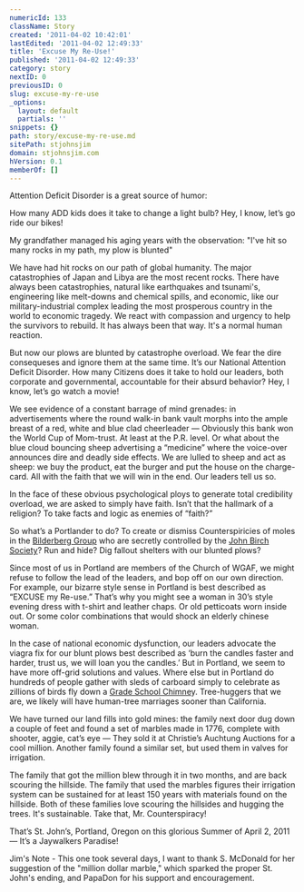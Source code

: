 ```yaml
---
numericId: 133
className: Story
created: '2011-04-02 10:42:01'
lastEdited: '2011-04-02 12:49:33'
title: 'Excuse My Re-Use!'
published: '2011-04-02 12:49:33'
category: story
nextID: 0
previousID: 0
slug: excuse-my-re-use
_options:
  layout: default
  partials: ''
snippets: {}
path: story/excuse-my-re-use.md
sitePath: stjohnsjim
domain: stjohnsjim.com
hVersion: 0.1
memberOf: []
---
```


Attention Deficit Disorder is a great source of humor:

How many ADD kids does it take to change a light bulb? Hey, I know, let&rsquo;s go ride our bikes!

My grandfather managed his aging years with the observation: &quot;I've hit so many rocks in my path, my plow is blunted&quot;

We have had hit rocks on our path of global humanity. The major catastrophies of Japan and Libya are the most recent rocks. There have always been catastrophies, natural like earthquakes and tsunami's, engineering like melt-downs and chemical spills, and economic, like our military-industrial complex leading the most prosperous country in the world to economic tragedy. We react with compassion and urgency to help the survivors to rebuild. It has always been that way. It's a normal human reaction.

But now our plows are blunted by catastrophe overload. We fear the dire consequeses and ignore them at the same time. It&rsquo;s our National Attention Deficit Disorder. How many Citizens does it take to hold our leaders, both corporate and governmental, accountable for their absurd behavior? Hey, I know, let&rsquo;s go watch a movie!

We see evidence of a constant barrage of mind grenades: in advertisements where the round walk-in bank vault morphs into the ample breast of a red, white and blue clad cheerleader &mdash; Obviously this bank won the World Cup of Mom-trust. At least at the P.R. level. Or what about the blue cloud bouncing sheep advertising a &ldquo;medicine&rdquo; where the voice-over announces dire and deadly side effects. We are lulled to sheep and act as sheep: we buy the product, eat the burger and put the house on the charge-card. All with the faith that we will win in the end. Our leaders tell us so.

In the face of these obvious psychological ploys to generate total credibility overload, we are asked to simply have faith. Isn&rsquo;t that the hallmark of a religion? To take facts and logic as enemies of &ldquo;faith?&rdquo;

So what&rsquo;s a Portlander to do? To create or dismiss Counterspiricies of moles in the [Bilderberg Group][0] who are secretly controlled by the [John Birch Society][1]? Run and hide? Dig fallout shelters with our blunted plows?

Since most of us in Portland are members of the Church of WGAF, we might refuse to follow the lead of the leaders, and bop off on our own direction. For example, our bizarre style sense in Portland is best described as &ldquo;EXCUSE my Re-use.&rdquo; That&rsquo;s why you might see a woman in 30&rsquo;s style evening dress with t-shirt and leather chaps. Or old petticoats worn inside out. Or some color combinations that would shock an elderly chinese woman.

In the case of national economic dysfunction, our leaders advocate the viagra fix for our blunt plows best described as &lsquo;burn the candles faster and harder, trust us, we will loan you the candles.&rsquo; But in Portland, we seem to have more off-grid solutions and values. Where else but in Portland do hundreds of people gather with sleds of carboard simply to celebrate as zillions of birds fly down a [Grade School Chimne][2]y. Tree-huggers that we are, we likely will have human-tree marriages sooner than California.

We have turned our land fills into gold mines: the family next door dug down a couple of feet and found a set of marbles made in 1776, complete with shooter, aggie, cat&rsquo;s eye &mdash; They sold it at Christie&rsquo;s Auchtung Auctions for a cool million. Another family found a similar set, but used them in valves for irrigation.

The family that got the million blew through it in two months, and are back scouring the hillside. The family that used the marbles figures their irrigation system can be sustained for at least 150 years with materials found on the hillside. Both of these families love scouring the hillsides and hugging the trees. It's sustainable. Take that, Mr. Counterspiracy!

That&rsquo;s St. John&rsquo;s, Portland, Oregon on this glorious Summer of April 2, 2011 &mdash; It&rsquo;s a Jaywalkers Paradise!

Jim's Note - This one took several days, I want to thank S. McDonald for her suggestion of the &quot;million dollar marble,&quot; which sparked the proper St. John's ending, and PapaDon for his support and encouragement.

[0]: http://www.google.com/search?rls=en&q=bilderberg&ie=UTF-8&oe=UTF-8
[1]: http://www.google.com/search?rls=en&q=john+birch+society&ie=UTF-8&oe=UTF-8
[2]: http://audubonportland.org/local-birding/swiftwatch
